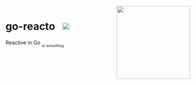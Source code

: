 <img src="https://user-images.githubusercontent.com/16008095/215646733-8fcc1bc6-d2e8-4578-904e-866c8315d943.png" width=200px align=right>

# go-reacto &nbsp; <img height="20px" src="https://img.shields.io/badge/Golang-FFFFFF?logo=go&style=flat">
Reactive in Go
<sub><sub><em>or something</em></sub></sub>
